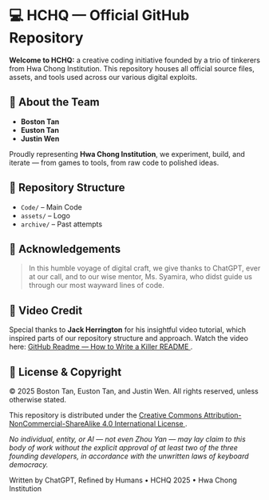 <!DOCTYPE html>
<html lang="en">
<head>
  <meta charset="UTF-8">

</head>
<body>
  <h1>💻 HCHQ — Official GitHub Repository</h1>

  <p>
    <strong>Welcome to HCHQ:</strong> a creative coding initiative founded by a trio of tinkerers from Hwa Chong Institution. This repository houses all official source files, assets, and tools used across our various digital exploits.
  </p>

  <h2>👤 About the Team</h2>
  <ul>
    <li><strong>Boston Tan</strong></li>
    <li><strong>Euston Tan</strong></li>
    <li><strong>Justin Wen</strong></li>
  </ul>
  <p>
    Proudly representing <strong>Hwa Chong Institution</strong>, we experiment, build, and iterate — from games to tools, from raw code to polished ideas.
  </p>

  <h2>📁 Repository Structure</h2>
  <ul>
    <li><code>Code/</code> – Main Code</li>
    <li><code>assets/</code> – Logo</li>
    <li><code>archive/</code> – Past attempts</li>
  </ul>

  <h2>🙏 Acknowledgements</h2>
  <blockquote>
    In this humble voyage of digital craft, we give thanks to ChatGPT, ever at our call, and to our wise mentor, Ms. Syamira, who didst guide us through our most wayward lines of code.
  </blockquote>

  <h2>🎥 Video Credit</h2>
  <p>
    Special thanks to <strong>Jack Herrington</strong> for his insightful video tutorial, which inspired parts of our repository structure and approach.
    Watch the video here:
    <a href="https://www.youtube.com/watch?v=KnfQo32ME5g&list=PL14Yj-e2sgzySnBUlQLhq2VJXRLi66gFf" target="_blank">
      GitHub Readme — How to Write a Killer README
    </a>.
  </p>

  <h2>📜 License & Copyright</h2>
  <p>
    &copy; 2025 Boston Tan, Euston Tan, and Justin Wen. All rights reserved, unless otherwise stated.
  </p>
  <p>
    This repository is distributed under the 
    <a href="https://creativecommons.org/licenses/by-nc-sa/4.0/" target="_blank">
      Creative Commons Attribution-NonCommercial-ShareAlike 4.0 International License
    </a>.
  </p>
  <p>
    <em>No individual, entity, or AI — not even Zhou Yan — may lay claim to this body of work without the explicit approval of at least two of the three founding developers, in accordance with the unwritten laws of keyboard democracy.</em>
  </p>

  <footer>
    Written by ChatGPT, Refined by Humans • HCHQ 2025 • Hwa Chong Institution
  </footer>
</body>
</html>
